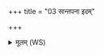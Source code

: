 +++
title = "03 सान्तपना इदम्"

+++
<details><summary>मूलम् (WS)</summary>

सान्तपना इदं हविर्मरुतस्तज्जुजुष्टन । तु. शौ.सं. ७.७७  
युष्माकोती रिशादसः ॥ ४ ॥
</details>